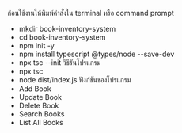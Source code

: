 ก่อนใช้งานให้พิมพ์คำสั่งใน terminal หรือ command prompt
- mkdir book-inventory-system
- cd book-inventory-system
- npm init -y
- npm install typescript @types/node --save-dev
- npx tsc --init
วิธีรันโปรแกรม
- npx tsc
- node dist/index.js
ฟังก์ชันของโปรแกรม
- Add Book
- Update Book
- Delete Book
- Search Books
- List All Books
